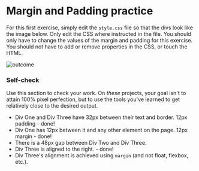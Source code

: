 # Margin and Padding practice

For this first exercise, simply edit the `style.css` file so that the divs look like the image below. Only edit the CSS where instructed in the file.  You should only have to change the values of the margin and padding for this exercise. You should not have to add or remove properties in the CSS, or touch the HTML.

![outcome](./desired-outcome.png)

### Self-check 
Use this section to check your work. On _these_ projects, your goal isn't to attain 100% pixel perfection, but to use the tools you've learned to get relatively close to the desired output.

- Div One and Div Three have 32px between their text and border. 12px padding - done!
- Div One has 12px between it and any other element on the page. 12px margin - done!
- There is a 48px gap between Div Two and Div Three.
- Div Three is aligned to the right. - done!
- Div Three's alignment is achieved using `margin` (and not float, flexbox, etc.).